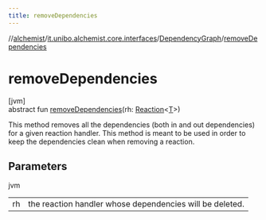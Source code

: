 ```yaml
---
title: removeDependencies
---
```

//[alchemist](../../../index.html)/[it.unibo.alchemist.core.interfaces](../index.html)/[DependencyGraph](index.html)/[removeDependencies](remove-dependencies.html)



# removeDependencies



[jvm]\
abstract fun [removeDependencies](remove-dependencies.html)(rh: [Reaction](../../it.unibo.alchemist.model.interfaces/-reaction/index.html)<[T](../../it.unibo.alchemist.model.interfaces/-node/index.html)>)



This method removes all the dependencies (both in and out dependencies) for a given reaction handler. This method is meant to be used in order to keep the dependencies clean when removing a reaction.



## Parameters


jvm

| | |
|---|---|
| rh | the reaction handler whose dependencies will be deleted. |




